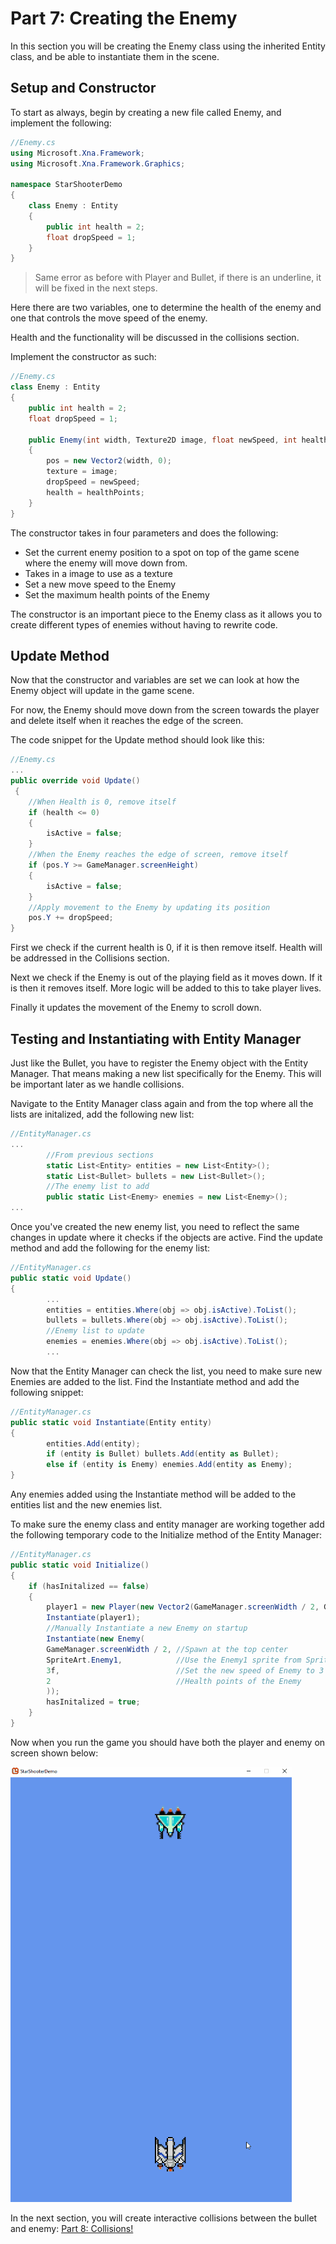 # Part 7: Creating the Enemy

In this section you will be creating the Enemy class using the inherited Entity class, and be able to instantiate them in the scene.

## Setup and Constructor
To start as always, begin by creating a new file called Enemy, and implement the following:
```csharp
//Enemy.cs
using Microsoft.Xna.Framework;
using Microsoft.Xna.Framework.Graphics;

namespace StarShooterDemo
{
    class Enemy : Entity
    {
        public int health = 2;
        float dropSpeed = 1;
    }
}
```
> Same error as before with Player and Bullet, if there is an underline, it will be fixed in the next steps.

Here there are two variables, one to determine the health of the enemy and one that controls the move speed of the enemy.

Health and the functionality will be discussed in the collisions section.

Implement the constructor as such:
```csharp
//Enemy.cs
class Enemy : Entity
{
    public int health = 2;
    float dropSpeed = 1;
        
    public Enemy(int width, Texture2D image, float newSpeed, int healthPoints)
    {
        pos = new Vector2(width, 0);
        texture = image;
        dropSpeed = newSpeed;
        health = healthPoints;
    }
}
```
The constructor takes in four parameters and does the following:
* Set the current enemy position to a spot on top of the game scene where the enemy will move down from.
* Takes in a image to use as a texture
* Set a new move speed to the Enemy
* Set the maximum health points of the Enemy

The constructor is an important piece to the Enemy class as it allows you to create different types of enemies without having to rewrite code. 

## Update Method

Now that the constructor and variables are set we can look at how the Enemy object will update in the game scene.

For now, the Enemy should move down from the screen towards the player and delete itself when it reaches the edge of the screen.

The code snippet for the Update method should look like this:

```csharp
//Enemy.cs
...
public override void Update() 
 {
    //When Health is 0, remove itself
    if (health <= 0) 
    {
        isActive = false;
    }
    //When the Enemy reaches the edge of screen, remove itself
    if (pos.Y >= GameManager.screenHeight)
    {
        isActive = false;
    }
    //Apply movement to the Enemy by updating its position
    pos.Y += dropSpeed;
}
```
First we check if the current health is 0, if it is then remove itself. Health will be addressed in the Collisions section.

Next we check if the Enemy is out of the playing field as it moves down. If it is then it removes itself. More logic will be added to this to take player lives.

Finally it updates the movement of the Enemy to scroll down.

## Testing and Instantiating with Entity Manager

Just like the Bullet, you have to register the Enemy object with the Entity Manager. That means making a new list specifically for the Enemy. This will be important later as we handle collisions.

Navigate to the Entity Manager class again and from the top where all the lists are initalized, add the following new list:
```csharp
//EntityManager.cs
...
        //From previous sections
        static List<Entity> entities = new List<Entity>();
        static List<Bullet> bullets = new List<Bullet>();
        //The enemy list to add
        public static List<Enemy> enemies = new List<Enemy>();   
...
```

Once you've created the new enemy list, you need to reflect the same changes in update where it checks if the objects are active. Find the update method and add the following for the enemy list:
```csharp
//EntityManager.cs
public static void Update() 
{
        ...
        entities = entities.Where(obj => obj.isActive).ToList();
        bullets = bullets.Where(obj => obj.isActive).ToList();
        //Enemy list to update
        enemies = enemies.Where(obj => obj.isActive).ToList();
        ...
```

Now that the Entity Manager can check the list, you need to make sure new Enemies are added to the list. Find the Instantiate method and add the following snippet:
```csharp
//EntityManager.cs
public static void Instantiate(Entity entity) 
{
        entities.Add(entity);
        if (entity is Bullet) bullets.Add(entity as Bullet);
        else if (entity is Enemy) enemies.Add(entity as Enemy);
}
```

Any enemies added using the Instantiate method will be added to the entities list and the new enemies list.

To make sure the enemy class and entity manager are working together add the following temporary code to the Initialize method of the Entity Manager:

```csharp
//EntityManager.cs
public static void Initialize()
{
    if (hasInitalized == false)
    {
        player1 = new Player(new Vector2(GameManager.screenWidth / 2, GameManager.screenHeight - 200), SpriteArt.Player);
        Instantiate(player1);
        //Manually Instantiate a new Enemy on startup
        Instantiate(new Enemy(
        GameManager.screenWidth / 2, //Spawn at the top center
        SpriteArt.Enemy1,            //Use the Enemy1 sprite from SpriteArt
        3f,                          //Set the new speed of Enemy to 3
        2                            //Health points of the Enemy
        ));
        hasInitalized = true;
    }
}
```

Now when you run the game you should have both the player and enemy on screen shown below:

![](https://github.com/AlexJeter17/MonoGameStarShooter/blob/main/Docs/Content/7_EnemyDemo.gif)

In the next section, you will create interactive collisions between the bullet and enemy: [Part 8: Collisions!]()
